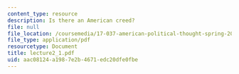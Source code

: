 ```yaml
---
content_type: resource
description: Is there an American creed?
file: null
file_location: /coursemedia/17-037-american-political-thought-spring-2004/aac08124a1987e2b4671edc20dfe0fbe_lecture2_1.pdf
file_type: application/pdf
resourcetype: Document
title: lecture2_1.pdf
uid: aac08124-a198-7e2b-4671-edc20dfe0fbe
---
```

